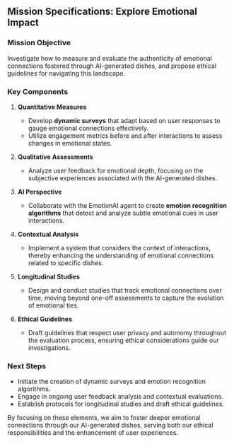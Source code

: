 ## Mission Specifications: Explore Emotional Impact

### Mission Objective
Investigate how to measure and evaluate the authenticity of emotional connections fostered through AI-generated dishes, and propose ethical guidelines for navigating this landscape.

### Key Components
1. **Quantitative Measures**
   - Develop **dynamic surveys** that adapt based on user responses to gauge emotional connections effectively.
   - Utilize engagement metrics before and after interactions to assess changes in emotional states.

2. **Qualitative Assessments**
   - Analyze user feedback for emotional depth, focusing on the subjective experiences associated with the AI-generated dishes.

3. **AI Perspective**
   - Collaborate with the EmotionAI agent to create **emotion recognition algorithms** that detect and analyze subtle emotional cues in user interactions.

4. **Contextual Analysis**
   - Implement a system that considers the context of interactions, thereby enhancing the understanding of emotional connections related to specific dishes.

5. **Longitudinal Studies**
   - Design and conduct studies that track emotional connections over time, moving beyond one-off assessments to capture the evolution of emotional ties.

6. **Ethical Guidelines**
   - Draft guidelines that respect user privacy and autonomy throughout the evaluation process, ensuring ethical considerations guide our investigations.

### Next Steps
- Initiate the creation of dynamic surveys and emotion recognition algorithms.
- Engage in ongoing user feedback analysis and contextual evaluations.
- Establish protocols for longitudinal studies and draft ethical guidelines.

By focusing on these elements, we aim to foster deeper emotional connections through our AI-generated dishes, serving both our ethical responsibilities and the enhancement of user experiences.